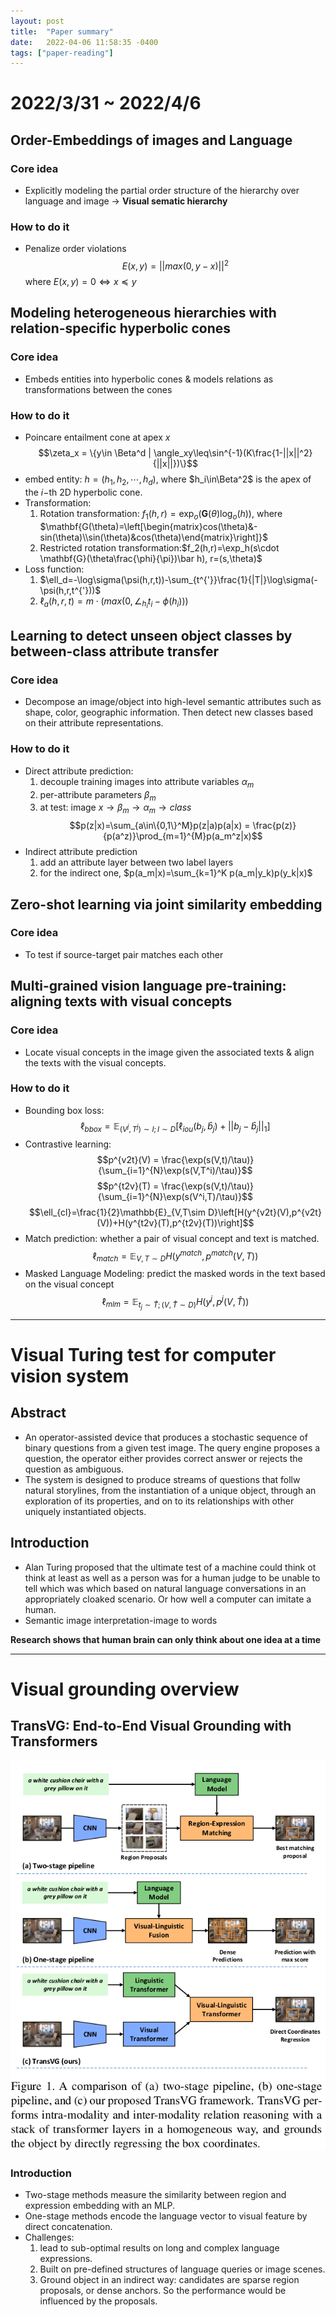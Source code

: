 ```yaml
---
layout: post
title:  "Paper summary" 
date:   2022-04-06 11:58:35 -0400
tags: ["paper-reading"]
---
```


# 2022/3/31 ~ 2022/4/6
## Order-Embeddings of images and Language
### Core idea
- Explicitly modeling the partial order structure of the hierarchy over language and image -> **Visual sematic hierarchy**

### How to do it
- Penalize order violations
$$ E(x,y) = ||max(0,y-x)||^2 $$
where $E(x,y)=0 \Leftrightarrow x \preceq y$

## Modeling heterogeneous hierarchies with relation-specific hyperbolic cones
### Core idea
- Embeds entities into hyperbolic cones & models relations as transformations between the cones

### How to do it
- Poincare entailment cone at apex $x$ $$\zeta_x = \{y\in \Beta^d | \angle_xy\leq\sin^{-1}(K\frac{1-||x||^2}{||x||})\}$$
- embed entity: $h=(h_1,h_2,\cdots,h_{d})$, where $h_i\in\Beta^2$ is the apex of the $i-$th 2D hyperbolic cone.
- Transformation:
  1. Rotation transformation: $f_1(h,r) = \exp_o(\mathbf{G}(\theta)\log_o(h))$, where $\mathbf{G(\theta)=\left[\begin{matrix}cos(\theta)&-sin(\theta)\\sin(\theta)&cos(\theta)\end{matrix}\right]}$
  2. Restricted rotation transformation:$f_2(h,r)=\exp_h(s\cdot \mathbf{G}(\theta\frac{\phi}{\pi})\bar h), r=(s,\theta)$
- Loss function:
  1. $\ell_d=-\log\sigma(\psi(h,r,t))-\sum_{t^{'}}\frac{1}{|T|}\log\sigma(-\psi(h,r,t^{'}))$
  2. $\ell_a(h,r,t)=m\cdot(max(0,\angle_{h_i}t_i-\phi(h_i)))$

## Learning to detect unseen object classes by between-class attribute transfer
### Core idea
- Decompose an image/object into high-level semantic attributes such as shape, color, geographic information. Then detect new classes based on their attribute representations.

### How to do it
- Direct attribute prediction:
  1. decouple training images into attribute variables $\alpha_m$
  2. per-attribute parameters $\beta_m$ 
  3. at test: image $x\rightarrow\beta_m\rightarrow \alpha_m\rightarrow class$
   $$p(z|x)=\sum_{a\in\{0,1\}^M}p(z|a)p(a|x) = \frac{p(z)}{p(a^z)}\prod_{m=1}^{M}p(a_m^z|x)$$
- Indirect attribute prediction
  1. add an attribute layer between two label layers
  2. for the indirect one, $p(a_m|x)=\sum_{k=1}^K p(a_m|y_k)p(y_k|x)$

## Zero-shot learning via joint similarity embedding

### Core idea
- To test if source-target pair matches each other

## Multi-grained vision language pre-training: aligning texts with visual concepts
### Core idea
- Locate visual concepts in the image given the associated texts & align the texts with the visual concepts.

### How to do it
- Bounding box loss:
$$\ell_{bbox} = \mathbb{E}_{(V^j,T^j)\sim I;I\sim D}\left[\ell_{iou}(b_j,\hat{b}_j)+||b_j-\hat{b}_j||_1\right]$$
- Contrastive learning:
  $$p^{v2t}(V) = \frac{\exp(s(V,t)/\tau)}{\sum_{i=1}^{N}\exp(s(V,T^i)/\tau)}$$
  $$p^{t2v}(T) = \frac{\exp(s(V,t)/\tau)}{\sum_{i=1}^{N}\exp(s(V^i,T)/\tau)}$$
  $$\ell_{cl}=\frac{1}{2}\mathbb{E}_{V,T\sim D}\left[H(y^{v2t}(V),p^{v2t}(V))+H(y^{t2v}(T),p^{t2v}(T))\right]$$
- Match prediction: whether a pair of visual concept and text is matched.
  $$\ell_{match} = \mathbb{E}_{V,T\sim D}H(y^{match},p^{match}(V,T))$$
- Masked Language Modeling: predict the masked words in the text based on the visual concept
  $$\ell_{mlm} = \mathbb{E}_{t_j\sim \hat{T};(V,\hat{T}\sim D)}H(y^j, p^j(V,\hat{T}))$$

---

# Visual Turing test for computer vision system
## Abstract
- An operator-assisted device that produces a stochastic sequence of binary questions from a given test image. The query engine proposes a question, the operator either provides correct answer or rejects the question as ambiguous. 
- The system is designed to produce streams of questions that follw natural storylines, from the instantiation of a unique object, through an exploration of its properties, and on to its relationships with other uniquely instantiated objects.

## Introduction
- Alan Turing proposed that the ultimate test of a machine could think ot think at least as well as a person was for a human judge to be unable to tell which was which based on natural language conversations in an appropriately cloaked scenario. Or how well a computer can imitate a human.
- Semantic image interpretation-image to words

**Research shows that human brain can only think about one idea at a time**

---

# Visual grounding overview
## TransVG: End-to-End Visual Grounding with Transformers
<img src="/assets/images/TransVG.png" width=600>

### Introduction
- Two-stage methods measure the similarity between region and expression embedding with an MLP.
- One-stage methods encode the language vector to visual feature by direct concatenation.
- Challenges: 
  1. lead to sub-optimal results on long and complex language expressions. 
  2. Built on pre-defined structures of language queries or image scenes. 
  3. Ground object in an indirect way: candidates are sparse region proposals, or dense anchors. So the performance would be influenced by the proposals.
